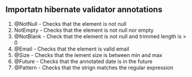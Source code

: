 ## Importatn hibernate validator annotations

1. @NotNull - Checks that the element is not null
2. NotEmpty - Checks that the element is not null nor empty
3. @NotBlank - Check that the element is not null and trimmed length is > 0
4. @Email - Checks that the element is valid email
5. @Size - Checks that the lement size is between min and max
6. @Future - Checks that the annotated date is in the future
7. @Pattern - Checks that the strign matches the regular expression
